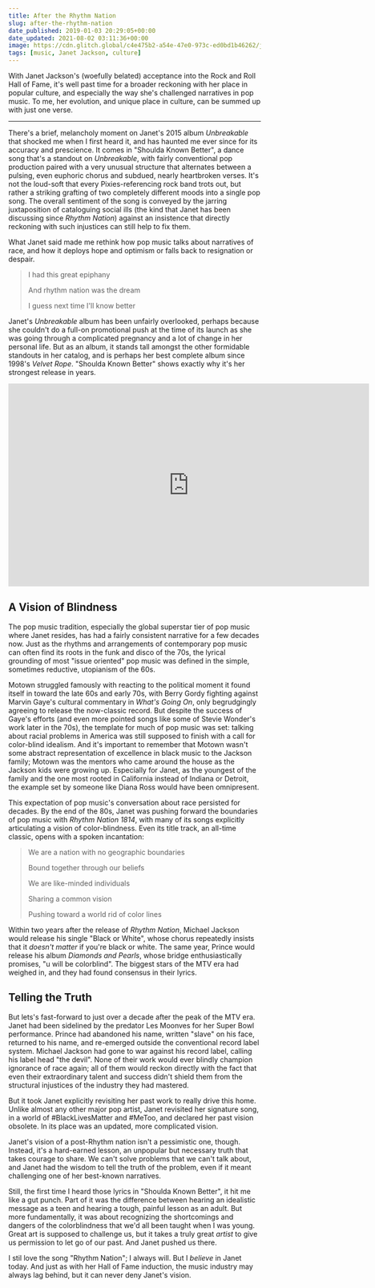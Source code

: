 ```yaml
---
title: After the Rhythm Nation
slug: after-the-rhythm-nation
date_published: 2019-01-03 20:29:05+00:00
date_updated: 2021-08-02 03:11:36+00:00
image: https://cdn.glitch.global/c4e475b2-a54e-47e0-973c-ed0bd1b46262/janet-jackson-1100-1.jpg?v=1669611620127
tags: [music, Janet Jackson, culture]
---
```

With Janet Jackson's (woefully belated) acceptance into the Rock and Roll Hall of Fame, it's well past time for a broader reckoning with her place in popular culture, and especially the way she's challenged narratives in pop music. To me, her evolution, and unique place in culture, can be summed up with just one verse.

---

There's a brief, melancholy moment on Janet's 2015 album *Unbreakable* that shocked me when I first heard it, and has haunted me ever since for its accuracy and prescience. It comes in "Shoulda Known Better", a dance song that's a standout on *Unbreakable*, with fairly conventional pop production paired with a very unusual structure that alternates between a pulsing, even euphoric chorus and subdued, nearly heartbroken verses. It's not the loud-soft that every Pixies-referencing rock band trots out, but rather a striking grafting of two completely different moods into a single pop song. The overall sentiment of the song is conveyed by the jarring juxtaposition of cataloguing social ills (the kind that Janet has been discussing since *Rhythm Nation*) against an insistence that directly reckoning with such injustices can still help to fix them.

What Janet said made me rethink how pop music talks about narratives of race, and how it deploys hope and optimism or falls back to resignation or despair.

> I had this great epiphany
> 
> And rhythm nation was the dream
> 
> I guess next time I'll know better

Janet's *Unbreakable* album has been unfairly overlooked, perhaps because she couldn't do a full-on promotional push at the time of its launch as she was going through a complicated pregnancy and a lot of change in her personal life. But as an album, it stands tall amongst the other formidable standouts in her catalog, and is perhaps her best complete album since 1998's *Velvet Rope*. "Shoulda Known Better" shows exactly why it's her strongest release in years.

<iframe width="720" height="405" src="https://www.youtube.com/embed/lRo8yc9xixQ" title="Janet Jackson Shoulda Known Better" frameborder="0" allow="accelerometer; autoplay; clipboard-write; encrypted-media; gyroscope; picture-in-picture" allowfullscreen></iframe>

## A Vision of Blindness

The pop music tradition, especially the global superstar tier of pop music where Janet resides, has had a fairly consistent narrative for a few decades now. Just as the rhythms and arrangements of contemporary pop music can often find its roots in the funk and disco of the 70s, the lyrical grounding of most "issue oriented" pop music was defined in the simple, sometimes reductive, utopianism of the 60s.

Motown struggled famously with reacting to the political moment it found itself in toward the late 60s and early 70s, with Berry Gordy fighting against Marvin Gaye's cultural commentary in *What's Going On*, only begrudgingly agreeing to release the now-classic record. But despite the success of Gaye's efforts (and even more pointed songs like some of Stevie Wonder's work later in the 70s), the template for much of pop music was set: talking about racial problems in America was still supposed to finish with a call for color-blind idealism. And it's important to remember that Motown wasn't some abstract representation of excellence in black music to the Jackson family; Motown was the mentors who came around the house as the Jackson kids were growing up. Especially for Janet, as the youngest of the family and the one most rooted in California instead of Indiana or Detroit, the example set by someone like Diana Ross would have been omnipresent.

This expectation of pop music's conversation about race persisted for decades. By the end of the 80s, Janet was pushing forward the boundaries of pop music with *Rhythm Nation 1814*, with many of its songs explicitly articulating a vision of color-blindness. Even its title track, an all-time classic, opens with a spoken incantation:

> We are a nation with no geographic boundaries
>
> Bound together through our beliefs
> 
> We are like-minded individuals
> 
> Sharing a common vision
> 
> Pushing toward a world rid of color lines

Within two years after the release of *Rhythm Nation*, Michael Jackson would release his single "Black or White", whose chorus repeatedly insists that it *doesn't matter* if you're black or white. The same year, Prince would release his album *Diamonds and Pearls*, whose bridge enthusiastically promises, "u will be colorblind". The biggest stars of the MTV era had weighed in, and they had found consensus in their lyrics.

## Telling the Truth

But lets's fast-forward to just over a decade after the peak of the MTV era. Janet had been sidelined by the predator Les Moonves for her Super Bowl performance. Prince had abandoned his name, written "slave" on his face, returned to his name, and re-emerged outside the conventional record label system. Michael Jackson had gone to war against his record label, calling his label head "the devil". None of their work would ever blindly champion ignorance of race again; all of them would reckon directly with the fact that even their extraordinary talent and success didn't shield them from the structural injustices of the industry they had mastered.

But it took Janet explicitly revisiting her past work to really drive this home. Unlike almost any other major pop artist, Janet revisited her signature song, in a world of #BlackLivesMatter and #MeToo, and declared her past vision obsolete. In its place was an updated, more complicated vision.

Janet's vision of a post-Rhythm nation isn't a pessimistic one, though. Instead, it's a hard-earned lesson, an unpopular but necessary truth that takes courage to share. We can't solve problems that we can't talk about, and Janet had the wisdom to tell the truth of the problem, even if it meant challenging one of her best-known narratives.

Still, the first time I heard those lyrics in "Shoulda Known Better", it hit me like a gut punch. Part of it was the difference between hearing an idealistic message as a teen and hearing a tough, painful lesson as an adult. But more fundamentally, it was about recognizing the shortcomings and dangers of the colorblindness that we'd all been taught when I was young. Great art is supposed to challenge us, but it takes a truly great *artist* to give us permission to let go of our past. And Janet pushed us there.

I stil love the song "Rhythm Nation"; I always will. But I *believe* in Janet today. And just as with her Hall of Fame induction, the music industry may always lag behind, but it can never deny Janet's vision.
